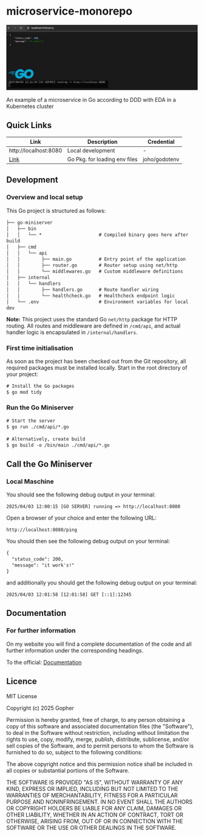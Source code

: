 # microservice-monorepo
![Hero Image](./artifacts/general/img/hero.jpg)

An example of a microservice in Go according to DDD with EDA in a Kubernetes cluster

## Quick Links
| Link | Description | Credential |
|------|-------------|------------|
|http://localhost:8080 | Local development | - |
|[Link](https://github.com/joho/godotenv) | Go Pkg. for loading env files | joho/godotenv |


## Development
### Overview and local setup
This Go project is structured as follows:

```
├── go-miniserver
│   ├── bin
│   │   └── *                     # Compiled binary goes here after build
│   ├── cmd
│   │   └── api
│   │        ├── main.go          # Entry point of the application
│   │        ├── router.go        # Router setup using net/http
│   │        └── middlewares.go   # Custom middleware definitions
│   ├── internal
│   │   └── handlers
│   │        ├── handlers.go      # Route handler wiring
│   │        └── healthcheck.go   # Healthcheck endpoint logic
│   └── .env                      # Environment variables for local dev
```

**Note:** 
This project uses the standard Go `net/http` package for HTTP routing.
All routes and middleware are defined in `/cmd/api`, and actual handler logic is encapsulated in `/internal/handlers`.

### First time initialisation
As soon as the project has been checked out from the Git repository, all required packages must be installed locally. Start in the root directory of your project:

```
# Install the Go packages
$ go mod tidy
```

### Run the Go Miniserver

```
# Start the server 
$ go run ./cmd/api/*.go

# Alternatively, create build
$ go build -o /bin/main ./cmd/api/*.go
```

## Call the Go Miniserver
### Local Maschine
You should see the following debug output in your terminal:

```
2025/04/03 12:00:15 [GO SERVER] running => http://localhost:8080
```
Open a browser of your choice and enter the following URL:
```
http://localhost:8080/ping
```
You should then see the following debug output on your terminal:
```
{
  "status_code": 200,
  "message": "it work's!"
}
```
and additionally you should get the following debug output on your terminal:
```
2025/04/03 12:01:58 [12:01:58] GET [::1]:12345
```

## Documentation
### For further information 

On my website you will find a complete documentation of the code and all further information under the corresponding headings.

To the official: [Documentation](https://github.com/joho/godotenv)


## Licence
MIT License

Copyright (c) 2025 Gopher

Permission is hereby granted, free of charge, to any person obtaining a copy
of this software and associated documentation files (the "Software"), to deal
in the Software without restriction, including without limitation the rights
to use, copy, modify, merge, publish, distribute, sublicense, and/or sell
copies of the Software, and to permit persons to whom the Software is
furnished to do so, subject to the following conditions:

The above copyright notice and this permission notice shall be included in all
copies or substantial portions of the Software.

THE SOFTWARE IS PROVIDED "AS IS", WITHOUT WARRANTY OF ANY KIND, EXPRESS OR
IMPLIED, INCLUDING BUT NOT LIMITED TO THE WARRANTIES OF MERCHANTABILITY,
FITNESS FOR A PARTICULAR PURPOSE AND NONINFRINGEMENT. IN NO EVENT SHALL THE
AUTHORS OR COPYRIGHT HOLDERS BE LIABLE FOR ANY CLAIM, DAMAGES OR OTHER
LIABILITY, WHETHER IN AN ACTION OF CONTRACT, TORT OR OTHERWISE, ARISING FROM,
OUT OF OR IN CONNECTION WITH THE SOFTWARE OR THE USE OR OTHER DEALINGS IN THE
SOFTWARE.